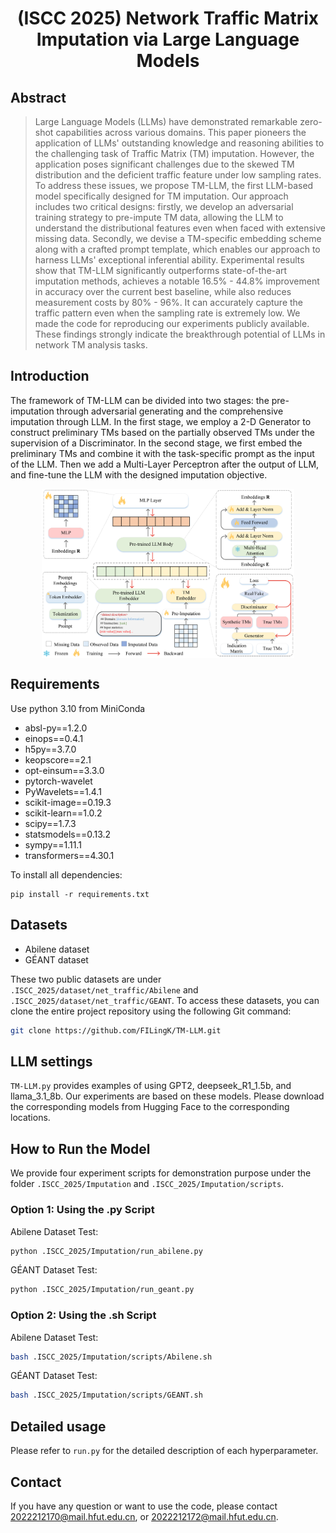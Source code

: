 <div align="center">
  <!-- <h1><b> TM-LLM </b></h1> -->
  <!-- <h2><b> TM-LLM </b></h2> -->
  <h1><b> (ISCC 2025) Network Traffic Matrix Imputation via Large Language Models </b></h1>
</div>

## Abstract

> Large Language Models (LLMs) have demonstrated remarkable zero-shot capabilities across various domains. This paper pioneers the application of LLMs' outstanding knowledge and reasoning abilities to the challenging task of Traffic Matrix (TM) imputation. However, the application poses significant challenges due to the skewed TM distribution and the deficient traffic feature under low sampling rates. To address these issues, we propose TM-LLM, the first LLM-based model specifically designed for TM imputation. Our approach includes two critical designs: firstly, we develop an adversarial training strategy to pre-impute TM data, allowing the LLM to understand the distributional features even when faced with extensive missing data. Secondly, we devise a TM-specific embedding scheme along with a crafted prompt template, which enables our approach to harness LLMs' exceptional inferential ability. Experimental results show that TM-LLM significantly outperforms state-of-the-art imputation methods, achieves a notable 16.5% - 44.8% improvement in accuracy over the current best baseline, while also reduces measurement costs by 80% - 96%. It can accurately capture the traffic pattern even when the sampling rate is extremely low. We made the code for reproducing our experiments publicly available. These findings strongly indicate the breakthrough potential of LLMs in network TM analysis tasks.

## Introduction
The framework of TM-LLM can be divided into two stages: the pre-imputation through adversarial generating and the comprehensive imputation through LLM. In the first stage, we employ a 2-D Generator to construct preliminary TMs based on the partially observed TMs under the supervision of a Discriminator. In the second stage, we first embed the preliminary TMs and combine it with the task-specific prompt as the input of the LLM. Then we add a Multi-Layer Perceptron after the output of LLM, and fine-tune the LLM with the designed imputation objective.

<p align="center">
<img src="./figures/myfig_7.png" width=80%  alt="" align=center />
</p>

## Requirements
Use python 3.10 from MiniConda

- absl-py==1.2.0
- einops==0.4.1
- h5py==3.7.0
- keopscore==2.1
- opt-einsum==3.3.0
- pytorch-wavelet
- PyWavelets==1.4.1
- scikit-image==0.19.3
- scikit-learn==1.0.2
- scipy==1.7.3
- statsmodels==0.13.2
- sympy==1.11.1
- transformers==4.30.1

To install all dependencies:
```
pip install -r requirements.txt
```

## Datasets
- Abilene dataset
- GÉANT dataset

These two public datasets are under `.ISCC_2025/dataset/net_traffic/Abilene` and `.ISCC_2025/dataset/net_traffic/GEANT`. To access these datasets, you can clone the entire project repository using the following Git command:

```bash
git clone https://github.com/FILingK/TM-LLM.git
```

## LLM settings
`TM-LLM.py` provides examples of using GPT2, deepseek_R1_1.5b, and llama_3.1_8b. Our experiments are based on these models. Please download the corresponding models from Hugging Face to the corresponding locations.

## How to Run the Model
We provide four experiment scripts for demonstration purpose under the folder `.ISCC_2025/Imputation` and `.ISCC_2025/Imputation/scripts`.
### Option 1: Using the .py Script

Abilene Dataset Test:
```bash
python .ISCC_2025/Imputation/run_abilene.py
```
GÉANT Dataset Test:
```bash
python .ISCC_2025/Imputation/run_geant.py
```

### Option 2: Using the .sh Script

Abilene Dataset Test:
```bash
bash .ISCC_2025/Imputation/scripts/Abilene.sh
```
GÉANT Dataset Test:
```bash
bash .ISCC_2025/Imputation/scripts/GEANT.sh
```

## Detailed usage

Please refer to ```run.py``` for the detailed description of each hyperparameter.

## Contact

If you have any question or want to use the code, please contact 2022212170@mail.hfut.edu.cn, or 2022212172@mail.hfut.edu.cn.
